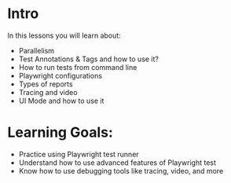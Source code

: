 # Intro
In this lessons you will learn about:
- Parallelism 
- Test Annotations & Tags and how to use it?
- How to run tests from command line
- Playwright configurations
- Types of reports
- Tracing and video 
- UI Mode and how to use it

# Learning Goals:
- Practice using Playwright test runner
- Understand how to use advanced features of Playwright test
- Know how to use debugging tools like tracing, video, and more